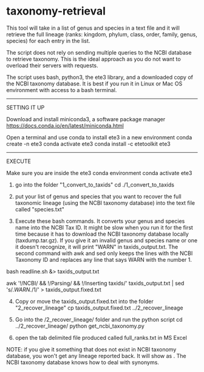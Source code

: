 # taxonomy-retrieval
This tool will take in a list of genus and species in a text file and it will retrieve the full lineage (ranks: kingdom, phylum, class, order, family, genus, species) for each entry in the list.

The script does not rely on sending multiple queries to the NCBI database to retrieve taxonomy.  This is the ideal approach as you do not want to overload their servers with requests.

The script uses bash, python3, the ete3 library, and a downloaded copy of the NCBI taxonomy database.  It is best if you run it in Linux or Mac OS environment with access to a bash terminal.

---------------------------------------------

SETTING IT UP

Download and install miniconda3, a software package manager
https://docs.conda.io/en/latest/miniconda.html

Open a terminal and use conda to install ete3 in a new environment
conda create -n ete3
conda activate ete3
conda install -c etetoolkit ete3

---------------------------------------------

EXECUTE

Make sure you are inside the ete3 conda environment
conda activate ete3

1. go into the folder "1_convert_to_taxids"
cd ./1_convert_to_taxids

2. put your list of genus and species that you want to recover the full taxonomic lineage (using the NCBI taxonomy database) into the text file called "species.txt"

3. Execute these bash commands.  It converts your genus and species name into the NCBI Tax ID. It might be slow when you run it for the first time because it has to download the NCBI taxonomy database locally (taxdump.tar.gz).  If you give it an invalid genus and species name or one it doesn't recognize, it will print "WARN" in taxids_output.txt.  The second command with awk and sed only keeps the lines with the NCBI Taxonomy ID and replaces any line that says WARN with the number 1.

bash readline.sh &> taxids_output.txt

awk '!/NCBI/ && !/Parsing/ && !/Inserting taxids/'  taxids_output.txt | sed 's/.*WARN.*/1/' > taxids_output.fixed.txt

4. Copy or move the taxids_output.fixed.txt into the folder "2_recover_lineage"
cp taxids_output.fixed.txt ../2_recover_lineage

5. Go into the /2_recover_lineage/ folder and run the python script
cd ../2_recover_lineage/
python get_ncbi_taxonomy.py

6. open the tab delimited file produced called full_ranks.txt in MS Excel

NOTE: if you give it something that does not exist in NCBI taxonomy database, you won't get any lineage reported back.  It will show as <not present>.  The NCBI taxonomy database knows how to deal with synonyms.
